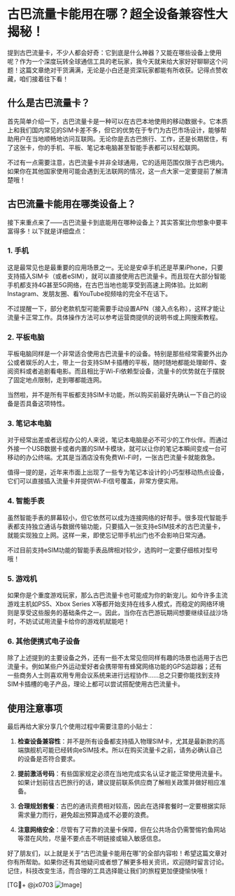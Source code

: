 # 古巴流量卡能用在哪？超全设备兼容性大揭秘！

提到古巴流量卡，不少人都会好奇：它到底是什么神器？又能在哪些设备上使用呢？作为一个深度玩转全球通信工具的老玩家，我今天就来给大家好好聊聊这个问题！这篇文章绝对干货满满，无论是小白还是资深玩家都能有所收获。记得点赞收藏，咱们接着往下看！

## 什么是古巴流量卡？

首先简单介绍一下，古巴流量卡是一种可以在古巴本地使用的移动数据卡。它本质上和我们国内常见的SIM卡差不多，但它的优势在于专门为古巴市场设计，能够帮助用户在当地顺畅地访问互联网。无论你是去古巴旅行、工作，还是长期居住，有了这张卡，你的手机、平板、笔记本电脑甚至智能手表都可以轻松联网。

不过有一点需要注意，古巴流量卡并非全球通用，它的适用范围仅限于古巴境内。如果你在其他国家使用可能会遇到无法联网的情况，这一点大家一定要提前了解清楚哦！

## 古巴流量卡能用在哪类设备上？

接下来重点来了——古巴流量卡到底能用在哪种设备上？其实答案比你想象中要丰富得多！以下就是详细盘点：

### 1. 手机

这是最常见也是最重要的应用场景之一。无论是安卓手机还是苹果iPhone，只要支持插入SIM卡（或者eSIM），就可以直接使用古巴流量卡。而且现在大部分智能手机都支持4G甚至5G网络，在古巴当地也能享受到高速上网体验。比如刷Instagram、发朋友圈、看YouTube视频啥的完全不在话下。

不过提醒一下，部分老款机型可能需要手动设置APN（接入点名称），这样才能让流量卡正常工作。具体操作方法可以参考运营商提供的说明书或上网搜索教程。

### 2. 平板电脑

平板电脑同样是一个非常适合使用古巴流量卡的设备。特别是那些经常需要外出办公或者娱乐的人士，带上一台支持SIM卡插槽的平板，随时随地都能处理邮件、查阅资料或者追剧看电影。而且相比于Wi-Fi依赖型设备，流量卡的优势就在于摆脱了固定地点限制，走到哪都能连网。

当然啦，并不是所有平板都支持SIM卡功能，所以购买前最好先确认一下自己的设备是否具备这项特性。

### 3. 笔记本电脑

对于经常出差或者远程办公的人来说，笔记本电脑是必不可少的工作伙伴。而通过外接一个USB数据卡或者内置的SIM卡模块，就可以让你的笔记本瞬间变成一台可移动的办公终端。尤其是当酒店没有免费Wi-Fi时，一张古巴流量卡就能救急。

值得一提的是，近年来市面上出现了一些专为笔记本设计的小巧型移动热点设备，它们可以直接插入流量卡并提供Wi-Fi信号覆盖，非常方便实用。

### 4. 智能手表

虽然智能手表的屏幕较小，但它依然可以成为连接网络的好帮手。很多现代智能手表都支持独立通话与数据传输功能，只要插入一张支持eSIM技术的古巴流量卡，就能实现独立上网。这样一来，即使忘记带手机出门也不会影响日常沟通。

不过目前支持eSIM功能的智能手表品牌相对较少，选购时一定要仔细核对型号哦！

### 5. 游戏机

如果你是个重度游戏玩家，那么古巴流量卡也可能成为你的新宠儿。如今许多主流游戏主机如PS5、Xbox Series X等都开始支持在线多人模式，而稳定的网络环境则是享受这些服务的基础条件之一。因此，当你在古巴游玩期间想要继续征战沙场时，不妨试试用流量卡给你的游戏机赋能吧！

### 6. 其他便携式电子设备

除了上述提到的主要设备之外，还有一些不太常见但同样有趣的场景也适用于古巴流量卡。例如某些户外运动爱好者会携带带有蜂窝网络功能的GPS追踪器；还有一些商务人士则喜欢用专用会议系统来进行远程协作……总之只要你能找到支持SIM卡插槽的电子产品，理论上都可以尝试搭配使用古巴流量卡。

## 使用注意事项

最后再给大家分享几个使用过程中需要注意的小贴士：

1. **检查设备兼容性**：并不是所有设备都支持插入物理SIM卡，尤其是最新款的高端旗舰机可能已经转向eSIM技术。所以在购买流量卡之前，请务必确认自己的设备是否符合要求。

2. **提前激活号码**：有些国家规定必须在当地完成实名认证才能正常使用流量卡。如果计划前往古巴旅行的话，建议提前联系供应商了解相关政策并做好相应准备。

3. **合理规划套餐**：古巴的通讯资费相对较高，因此在选择套餐时一定要根据实际需求量力而行，避免超出预算造成不必要的浪费。

4. **注意网络安全**：尽管有了可靠的流量卡保障，但在公共场合仍需警惕钓鱼网站等潜在风险，尽量不要点击不明链接或输入敏感信息。

好了朋友们，以上就是关于“古巴流量卡能用在哪”的全部内容啦！希望这篇文章对你有所帮助。如果你还有其他疑问或者想了解更多相关资讯，欢迎随时留言讨论。记住，科技改变生活，而合理的工具选择能让我们的旅程更加便捷愉快哦！

[TG💪+ @jx0703 ![Image](https://github.com/user-attachments/assets/dbca1d08-cadb-493c-b0ec-ad6f7a83f270)]